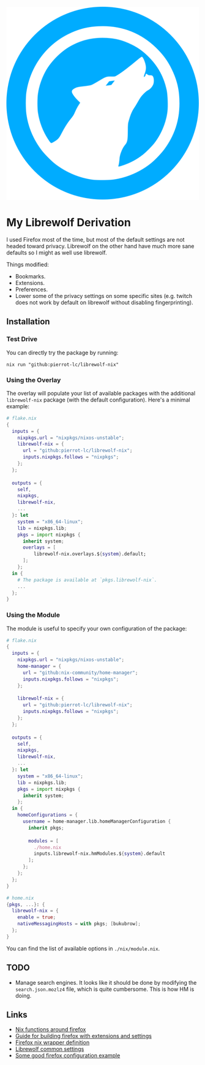 ![Librewolf Icon](./.icon.svg)

# My Librewolf Derivation

I used Firefox most of the time, but most of the default settings are not
headed toward privacy. Librewolf on the other hand have much more sane defaults
so I might as well use librewolf.

Things modified:

- Bookmarks.
- Extensions.
- Preferences.
- Lower some of the privacy settings on some specific sites (e.g. twitch does
  not work by default on librewolf without disabling fingerprinting).

## Installation

### Test Drive

You can directly try the package by running:

```console
nix run "github:pierrot-lc/librewolf-nix"
```

### Using the Overlay

The overlay will populate your list of available packages with the additional
`librewolf-nix` package (with the default configuration). Here's a minimal
example:

```nix
# flake.nix
{
  inputs = {
    nixpkgs.url = "nixpkgs/nixos-unstable";
    librewolf-nix = {
      url = "github:pierrot-lc/librewolf-nix";
      inputs.nixpkgs.follows = "nixpkgs";
    };
  };

  outputs = {
    self,
    nixpkgs,
    librewolf-nix,
    ...
  }: let
    system = "x86_64-linux";
    lib = nixpkgs.lib;
    pkgs = import nixpkgs {
      inherit system;
      overlays = [
          librewolf-nix.overlays.${system}.default;
      ];
    };
  in {
    # The package is available at `pkgs.librewolf-nix`.
    ...
  };
}
```

### Using the Module

The module is useful to specify your own configuration of the package:

```nix
# flake.nix
{
  inputs = {
    nixpkgs.url = "nixpkgs/nixos-unstable";
    home-manager = {
      url = "github:nix-community/home-manager";
      inputs.nixpkgs.follows = "nixpkgs";
    };

    librewolf-nix = {
      url = "github:pierrot-lc/librewolf-nix";
      inputs.nixpkgs.follows = "nixpkgs";
    };
  };

  outputs = {
    self,
    nixpkgs,
    librewolf-nix,
    ...
  }: let
    system = "x86_64-linux";
    lib = nixpkgs.lib;
    pkgs = import nixpkgs {
      inherit system;
    };
  in {
    homeConfigurations = {
      username = home-manager.lib.homeManagerConfiguration {
        inherit pkgs;

        modules = [
          ./home.nix
          inputs.librewolf-nix.hmModules.${system}.default
        ];
      };
    };
  };
}
```

```nix
# home.nix
{pkgs, ...}: {
  librewolf-nix = {
    enable = true;
    nativeMessagingHosts = with pkgs; [bukubrow];
  };
}
```
You can find the list of available options in `./nix/module.nix`.

## TODO

- Manage search engines. It looks like it should be done by modifying the
  `search.json.mozlz4` file, which is quite cumbersome. This is how HM is
  doing.

## Links

- [Nix functions around firefox](https://ryantm.github.io/nixpkgs/builders/packages/firefox/)
- [Guide for building firefox with extensions and settings](https://discourse.nixos.org/t/declare-firefox-extensions-and-settings/36265)
- [Firefox nix wrapper definition](https://github.com/NixOS/nixpkgs/blob/nixos-24.05/pkgs/applications/networking/browsers/firefox/wrapper.nix)
- [Librewolf common settings](https://librewolf.net/docs/settings/)
- [Some good firefox configuration example](https://github.com/chayleaf/dotfiles/blob/543611983cd66449378ada55e33d6d0bff7a6e55/home/modules/firefox.nix#L8)
